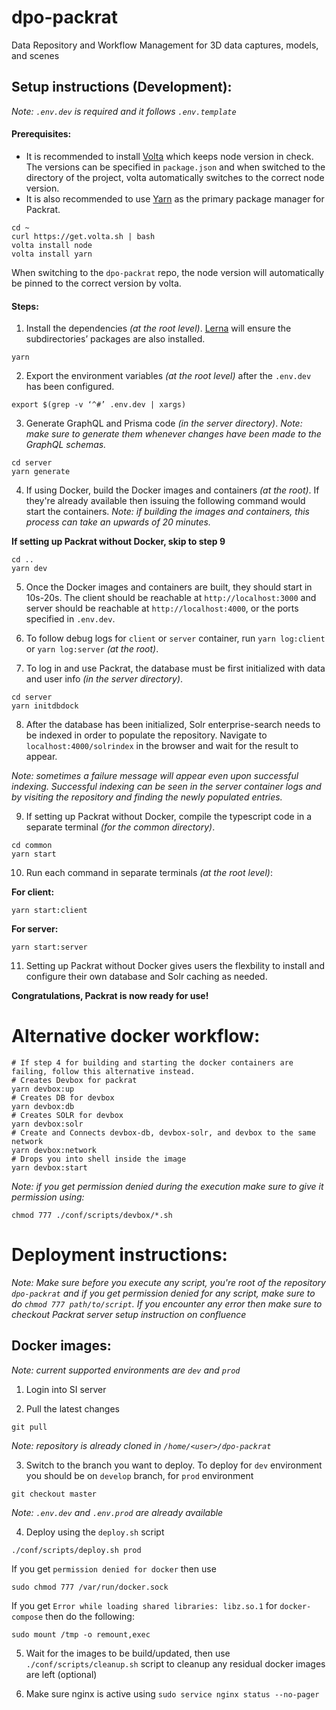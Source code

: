 # dpo-packrat
Data Repository and Workflow Management for 3D data captures, models, and scenes

## Setup instructions (Development):
*Note: `.env.dev` is required and it follows `.env.template`*

#### Prerequisites:
* It is recommended to install [Volta](https://volta.sh/) which keeps node version in check. The versions can be specified in `package.json` and when switched to the directory of the project, volta automatically switches to the correct node version.
* It is also recommended to use [Yarn](https://yarnpkg.com/) as the primary package manager for Packrat.


```
cd ~
curl https://get.volta.sh | bash
volta install node
volta install yarn
```
When switching to the `dpo-packrat` repo, the node version will automatically be pinned to the correct version by volta.

#### Steps:
1. Install the dependencies *(at the root level)*. [Lerna](https://lerna.js.org/) will ensure the subdirectories’ packages are also installed.

``` 
yarn
```

2. Export the environment variables *(at the root level)* after the `.env.dev` has been configured.
```
export $(grep -v ‘^#’ .env.dev | xargs)
```

3. Generate GraphQL and Prisma code *(in the server directory)*.
*Note: make sure to generate them whenever changes have been made to the GraphQL schemas.*

```
cd server
yarn generate
```

4. If using Docker, build the Docker images and containers *(at the root)*. If they're already available then issuing the following command would start the containers.
*Note: if building the images and containers, this process can take an upwards of 20 minutes.*

**If setting up Packrat without Docker, skip to step 9**

```
cd .. 
yarn dev
```

5. Once the Docker images and containers are built, they should start in 10s-20s. The client should be reachable at `http://localhost:3000` and server should be reachable at `http://localhost:4000`, or the ports specified in `.env.dev`.

6. To follow debug logs for `client` or `server` container, run `yarn log:client` or `yarn log:server` *(at the root)*.

7. To log in and use Packrat, the database must be first initialized with data and user info *(in the server directory)*.

```
cd server
yarn initdbdock
```

8. After the database has been initialized, Solr enterprise-search needs to be indexed in order to populate the repository.
Navigate to `localhost:4000/solrindex` in the browser and wait for the result to appear.

*Note: sometimes a failure message will appear even upon successful indexing. Successful indexing can be seen in the server container logs and by visiting the repository and finding the newly populated entries.*

9. If setting up Packrat without Docker, compile the typescript code in a separate terminal *(for the common directory)*.
```
cd common
yarn start
```

10. Run each command in separate terminals *(at the root level)*:

**For client:**

``` 
yarn start:client
``` 

**For server:**

```
yarn start:server
``` 

11. Setting up Packrat without Docker gives users the flexbility to install and configure their own database and Solr caching as needed.


**Congratulations, Packrat is now ready for use!**


# Alternative docker workflow:

```
# If step 4 for building and starting the docker containers are failing, follow this alternative instead.
# Creates Devbox for packrat
yarn devbox:up
# Creates DB for devbox
yarn devbox:db
# Creates SOLR for devbox
yarn devbox:solr
# Create and Connects devbox-db, devbox-solr, and devbox to the same network
yarn devbox:network
# Drops you into shell inside the image
yarn devbox:start
```

*Note: if you get permission denied during the execution make sure to give it permission using:*
```
chmod 777 ./conf/scripts/devbox/*.sh
```

# Deployment instructions:
*Note: Make sure before you execute any script, you're root of the repository `dpo-packrat` and if you get permission denied for any script, make sure to do `chmod 777 path/to/script`. If you encounter any error then make sure to checkout Packrat server setup instruction on confluence*

## Docker images:
*Note: current supported environments are `dev` and `prod`*

1. Login into SI server

2. Pull the latest changes
```
git pull
```
*Note: repository is already cloned in `/home/<user>/dpo-packrat`*

3. Switch to the branch you want to deploy. To deploy for `dev` environment you should be on `develop` branch, for `prod` environment
```
git checkout master
```
*Note: `.env.dev` and `.env.prod` are already available*

4. Deploy using the `deploy.sh` script
```
./conf/scripts/deploy.sh prod
```
If you get `permission denied for docker` then use
```
sudo chmod 777 /var/run/docker.sock
```
If you get `Error while loading shared libraries: libz.so.1` for `docker-compose` then do the following:
```
sudo mount /tmp -o remount,exec
```

5. Wait for the images to be build/updated, then use `./conf/scripts/cleanup.sh` script to cleanup any residual docker images are left (optional)

6. Make sure nginx is active using `sudo service nginx status --no-pager`

